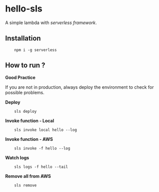 # hello-sls

A simple lambda with *serverless framework*.

## Installation

```
    npm i -g serverless
```

## How to run ?

**Good Practice**

If you are not in production, always deploy the environment to check for possible problems.

**Deploy**
```
    sls deploy
```

**Invoke function - Local**
```
    sls invoke local hello --log
```

**Invoke function - AWS**
```
    sls invoke -f hello --log
```

**Watch logs**
```
    sls logs -f hello --tail
```
**Remove all from AWS**
```
    sls remove
```

